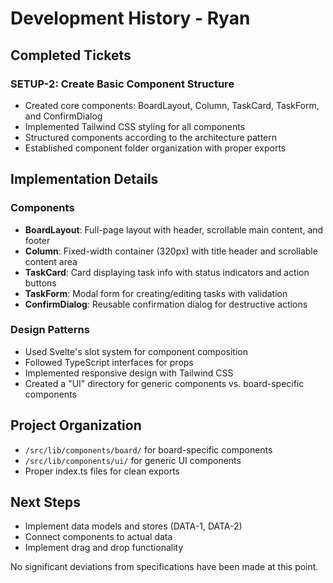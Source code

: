 # Development History - Ryan

## Completed Tickets

### SETUP-2: Create Basic Component Structure
- Created core components: BoardLayout, Column, TaskCard, TaskForm, and ConfirmDialog
- Implemented Tailwind CSS styling for all components
- Structured components according to the architecture pattern
- Established component folder organization with proper exports

## Implementation Details

### Components
- **BoardLayout**: Full-page layout with header, scrollable main content, and footer
- **Column**: Fixed-width container (320px) with title header and scrollable content area
- **TaskCard**: Card displaying task info with status indicators and action buttons
- **TaskForm**: Modal form for creating/editing tasks with validation
- **ConfirmDialog**: Reusable confirmation dialog for destructive actions

### Design Patterns
- Used Svelte's slot system for component composition
- Followed TypeScript interfaces for props
- Implemented responsive design with Tailwind CSS
- Created a "UI" directory for generic components vs. board-specific components

## Project Organization
- `/src/lib/components/board/` for board-specific components
- `/src/lib/components/ui/` for generic UI components
- Proper index.ts files for clean exports

## Next Steps
- Implement data models and stores (DATA-1, DATA-2)
- Connect components to actual data
- Implement drag and drop functionality

No significant deviations from specifications have been made at this point.
